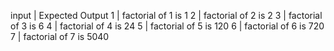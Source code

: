 input   |   Expected Output
 1      |   factorial of 1 is 1
 2      |   factorial of 2 is 2
 3      |   factorial of 3 is 6
 4      |   factorial of 4 is 24
 5      |   factorial of 5 is 120
 6      |   factorial of 6 is 720
 7      |   factorial of 7 is 5040  
